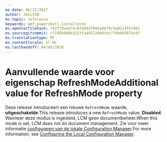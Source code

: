 ```yaml
---
ms.date: 06/12/2017
author: JKeithB
ms.topic: reference
keywords: wmf,powershell,installeren
ms.openlocfilehash: 742f7dae67ec8feb927094a8bf9c5e0114f5f461
ms.sourcegitcommit: cf195b090b3223fa4917206dfec7f0b603873cdf
ms.translationtype: MT
ms.contentlocale: nl-NL
ms.lasthandoff: 04/09/2018
---
```

# <a name="additional-value-for-refreshmode-property"></a><span data-ttu-id="80794-102">Aanvullende waarde voor eigenschap RefreshMode</span><span class="sxs-lookup"><span data-stu-id="80794-102">Additional value for RefreshMode property</span></span>

<span data-ttu-id="80794-103">Deze release introduceert een nieuwe `RefreshMode` waarde, **uitgeschakelde**.</span><span class="sxs-lookup"><span data-stu-id="80794-103">This release introduces a new `RefreshMode` value, **Disabled**.</span></span> <span data-ttu-id="80794-104">Wanneer deze modus is ingesteld, LCM geen documentbeheer.</span><span class="sxs-lookup"><span data-stu-id="80794-104">When this mode is set, LCM does not do document management.</span></span> <span data-ttu-id="80794-105">Zie voor meer informatie [configureren van de lokale Configuration Manager](https://msdn.microsoft.com/powershell/dsc/metaconfig).</span><span class="sxs-lookup"><span data-stu-id="80794-105">For more information, see [Configuring the Local Configuration Manager](https://msdn.microsoft.com/powershell/dsc/metaconfig).</span></span>